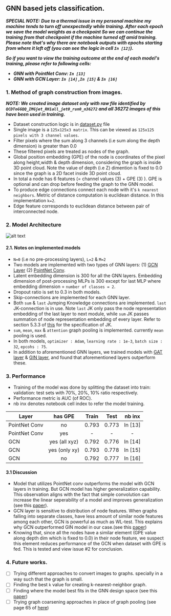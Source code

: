 ## GNN based jets classification.

**_SPECIAL NOTE:_** 
**_Due to a thermal issue in my personal machine my machine tends to turn off unexpectedly while training. After each epoch we save the model weights as a checkpoint So we can continue the training from that checkpoint if the machine turned off amid training. Please note that's why there are notebook outputs with epochs starting from where it left off (you can see the logic in cell `In [12]`)._** 

**_So if you want to view the training outcome at the end of each model's training, please refer to following cells:_**
- **_GNN with PointNet Conv: `In [13]`_**
- **_GNN with GCN Layer: `In [14]` ,`In [15]` & `In [16]`_**


### **1. Method of graph construction from images.**

**_NOTE: We created image dataset only with raw file identified by `QCDToGGQQ_IMGjet_RH1all_jet0_run0_n36272` and all 36272 images of this have been used in training._**

- Dataset construction logic is in [dataset.py](https://github.com/SarithRavI/ML4SCI-GSoC-Tests/blob/test/Task_3/dataset.py) file
- Single image is a `125x125x3 matrix`. This can be viewed as `125x125 pixels with 3 channel values`.
- Filter pixels where the sum along 3 channels (i.e sum along the depth dimension) is greater than 0.0
- These filtered pixels are treated as nodes of the graph.
- Global position embedding (GPE) of the node is coordinates of the pixel along height,width & depth dimension, considering the graph is inside 3D point cloud. Note the value of depth (i.e Z) dimention is fixed to 0.0 since the graph is a 2D facet inside 3D point cloud.  
- In total a node has 6 features (= channel values (3) + GPE (3) ). GPE is optional and can drop before feeding the graph to the GNN model.
- To produce edge connections connect each node with it's `k nearest neighbors`. Metric of distance computation is euclidean distance. In this implementation `k=2`.
- Edge feature corresponds to euclidean distance between pair of interconnected node.

### **2. Model Architecture**

![alt text](https://github.com/SarithRavI/ML4SCI-GSoC-Tests/blob/test/Task_3/Resources/ml4sci-gsoc-gnn-architecture.png?raw=true)

#### **2.1. Notes on implemented models**
- `N=0` (i.e no pre-processing layers), `L=2` & `M=2`
- Two models are implemented with two types of GNN layers: (1) [GCN Layer](https://arxiv.org/pdf/1609.02907.pdf) (2) [PointNet Conv](https://pytorch-geometric.readthedocs.io/en/latest/generated/torch_geometric.nn.conv.PointNetConv.html#torch_geometric.nn.conv.PointNetConv). 
- Latent embedding dimension is 300 for all the GNN layers. Embedding dimension of post-processing MLPs is 300 except for last MLP where embedding dimension = `number of classes = 2`.
- Dropout ratio is set to 0.3 in both models.
- Skip-connections are implemented for each GNN layer.
- Both `sum` & `last` Jumping Knowledge connections are implemented. `last` JK-connection is in use. Note `last` JK only pass the node representation embedding of the last layer to next module, while `sum` JK passes summation of node representation embedding of every layer.  Refer to section 5.3.3 of [this](https://www.cs.mcgill.ca/~wlh/grl_book/files/GRL_Book.pdf) for the specification of JK.
- `sum`, `mean`, `max` & `attention` graph pooling is implemented. currently `mean` pooling is used.
- In both models, `optimizer : Adam`, `learning rate : 1e-3`, `batch size : 32`, `epcohs : 75`.
- In addition to aforementioned GNN layers, we trained models with [GAT layer](https://pytorch-geometric.readthedocs.io/en/latest/modules/nn.html) & [GIN layer](https://arxiv.org/pdf/1810.00826.pdf), and found that aforementioned layers outperform these.

### 3. Performance

- Training of the model was done by splitting the dataset into train: validation: test sets with 70%, 20%, 10% ratio respectively.
- Performance metric is AUC (of ROC).
- nb inx denotes notebook cell index to refer the model training. 

| Layer | has GPE | Train  | Test  | nb inx |
| ------ | :---: | :----: | :----: | :----: |
| PointNet Conv | no| 0.793 | 0.773 | In [13]
| PointNet Conv | yes | - | - | -
| GCN | yes (all xyz) | 0.792 | 0.776 | In [14]
| GCN | yes (only xy) | 0.793 | 0.778 | In [15]
| GCN | no | 0.792 | 0.777| In [16]

#### 3.1 Discussion

- Model that utilizes PointNet conv outperforms the model with GCN layers in training. But GCN model has higher generalization capability. This observation aligns with the fact that simple convolution can increase the linear seperability of a model and improves generalization (see this [paper](https://arxiv.org/pdf/2102.06966.pdf)).
- GCN layer is sensitive to distribution of node features. When graphs falling into separate classes, have less amount of similar node features among each other, GCN is powerful as much as WL-test. This explains why GCN outperformed GIN model in our case.(see this [paper](https://arxiv.org/pdf/1810.00826.pdf))
- Knowing that, since all the nodes have a similar element (GPE value along depth dim which is fixed to 0.0) in their node feature, we suspect this element reduces performance of the GCN when dataset with GPE is fed. This is tested and view issue #2 for conclusion.

### 4. Future works.

- [ ] Trying different approaches to convert images to graphs. specially in a way such that the graph is small.
- [ ] Finding the best `k` value for creating k-nearest-neighbor graph.
- [ ] Finding where the model best fits in the GNN design space (see this [paper](https://arxiv.org/pdf/2011.08843.pdf))
- [ ] Trying graph coarsening approaches in place of graph pooling (see page 65 of [here](https://www.cs.mcgill.ca/~wlh/grl_book/files/GRL_Book.pdf))
